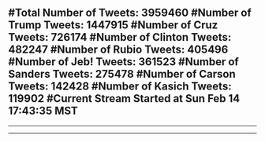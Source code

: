 #Total Number of Tweets: 3959460 
#Number of Trump Tweets: 1447915
#Number of Cruz Tweets: 726174
#Number of Clinton Tweets: 482247
#Number of Rubio Tweets: 405496
#Number of Jeb! Tweets: 361523
#Number of Sanders Tweets: 275478
#Number of Carson Tweets: 142428
#Number of Kasich Tweets: 119902
#Current Stream Started at Sun Feb 14 17:43:35 MST
---
---
---
